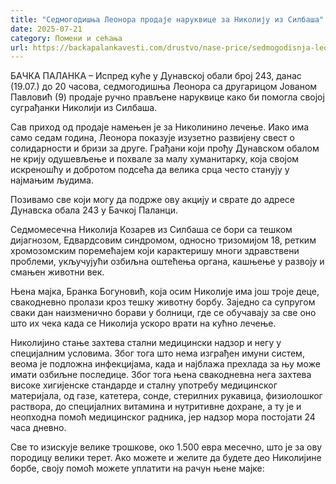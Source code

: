 ```yaml
---
title: "Седмогодишња Леонора продаје наруквице за Николију из Силбаша"
date: 2025-07-21
category: Помени и сећања
url: https://backapalankavesti.com/drustvo/nase-price/sedmogodisnja-leonora-prodaje-narukvice-za-nikoliju/
---
```


БАЧКА ПАЛАНКА – Испред куће у Дунавској обали број 243, данас (19.07.) до 20 часова, седмогодишња Леонора са другарицом Јованом Павловић (9) продаје ручно прављене наруквице како би помогла својој суграђанки Николији из Силбаша.

Сав приход од продаје намењен је за Николинино лечење. Иако има само седам година, Леонора показује изузетно развијену свест о солидарности и бризи за друге. Грађани који прођу Дунавском обалом не крију одушевљење и похвале за малу хуманитарку, која својом искреношћу и добротом подсећа да велика срца често станују у најмањим људима.

Позивамо све који могу да подрже ову акцију и сврате до адресе Дунавска обала 243 у Бачкој Паланци.

Седмомесечна Николија Козарев из Силбаша се бори са тешком дијагнозом, Едвардсовим синдромом, односно тризомијом 18, ретким хромозомским поремећајем који карактеришу многи здравствени проблеми, укључујући озбиљна оштећења органа, кашњење у развоју и смањен животни век.

Њена мајка, Бранка Богуновић, која осим Николије има још троје деце, свакодневно пролази кроз тешку животну борбу. Заједно са супругом сваки дан наизменично борави у болници, где се обучавају за све оно што их чека када се Николија ускоро врати на кућно лечење.

Николијино стање захтева стални медицински надзор и негу у специјалним условима. Због тога што нема изграђен имуни систем, веома је подложна инфекцијама, када и најблажа прехлада за њу може имати озбиљне последице. Због тога њена свакодневна нега захтева високе хигијенске стандарде и сталну употребу медицинског материјала, од газе, катетера, сонде, стерилних рукавица, физиолошког раствора, до специјалних витамина и нутритивне дохране, а ту је и неопходна помоћ медицинског радника, јер надзор мора постојати 24 часа дневно.

Све то изискује велике трошкове, око 1.500 евра месечно, што је за ову породицу велики терет. Ако можете и желите да будете део Николијине борбе, своју помоћ можете уплатити на рачун њене мајке:
